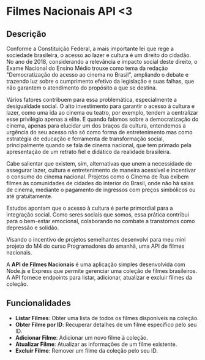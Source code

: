 # Filmes Nacionais API <3

## Descrição
Conforme a Constituição Federal, a mais importante lei que rege a sociedade brasileira, o acesso ao lazer e cultura é um direito do cidadão. No ano de 2018, considerando a relevância e impacto social deste direito, o Exame Nacional do Ensino Médio trouxe como tema da redação "Democratização do acesso ao cinema no Brasil", ampliando o debate e trazendo luz sobre o cumprimento efetivo da legislação e suas falhas, que não garantem o atendimento do propósito a que se destina.

Vários fatores contribuem para essa problemática, especialmente a desigualdade social. O alto investimento para garantir o acesso à cultura e lazer, como uma ida ao cinema ou teatro, por exemplo, tendem a centralizar esse privilégio apenas a elite. 
E quando falamos sobre a democratização do cinema, apenas para elucidar um dos braços da cultura, entendemos a urgência do seu acesso não só como forma de entretenimento mas como estratégia de educação e ferramenta de transformação social, principalmente quando se fala de cinema nacional, que tem primado pela apresentação de um retrato fiel e didático da realidade brasileira.

Cabe salientar que existem, sim, alternativas que unem a necessidade de assegurar lazer, cultura e entretenimento de maneira acessível e incentivar o consumo do cinema nacional. Projetos como o Cinema de Rua exibem filmes às comunidades de cidades do interior do Brasil, onde não há salas de cinema, mediante o pagamento de ingressos com preços simbólicos ou até gratuitamente.

Estudos apontam que o acesso à cultura é parte primordial para a integração social. Como seres sociais que somos, essa prática contribui para o bem-estar emocional, colaborando no combate a transtornos como depressão e solidão.
  
Visando o incentivo de projetos semelhantes desenvolvi para meu mini projeto do M4 do curso Programadores do amanhã, uma API de filmes nacionais.

A **API de Filmes Nacionais** é uma aplicação simples desenvolvida com Node.js e Express que permite gerenciar uma coleção de filmes brasileiros. A API fornece endpoints para listar, adicionar, atualizar e excluir filmes da coleção.

## Funcionalidades

- **Listar Filmes**: Obter uma lista de todos os filmes disponíveis na coleção.
- **Obter Filme por ID**: Recuperar detalhes de um filme específico pelo seu ID.
- **Adicionar Filme**: Adicionar um novo filme à coleção.
- **Atualizar Filme**: Atualizar as informações de um filme existente.
- **Excluir Filme**: Remover um filme da coleção pelo seu ID.
